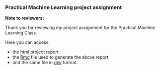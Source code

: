 ### Practical Machine Learning project assignment

**Note to reviewers:**

Thank you for reviewing my project assignment for the Practical Machine Learning Class. 

Here you can access:

* the [html](http://cbologa.github.io/PredMachLearn/pml.html) project report
* the [Rmd](https://github.com/cbologa/PredMachLearn/blob/master/pml.Rmd) file used to generate the above report 
* and the same file in [raw](https://raw.githubusercontent.com/cbologa/PredMachLearn/master/pml.Rmd) format.



